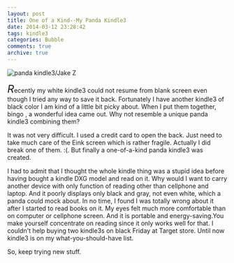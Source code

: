 ```yaml
---
layout: post
title: One of a Kind--My Panda Kindle3
date: 2014-03-12 23:28:42
tags: kindle3
categories: Bubble
comments: true
archive: true
---
```

<img class="cpanda" src="http://7xi3j8.com1.z0.glb.clouddn.com/cokepanda.com_k3.png" alt="panda kindle3/Jake Z"/>

<font size="5">*R*</font>ecently my white kindle3 could not resume from blank screen even though I tried any way to save it back. Fortunately I have another kindle3 of black color I am kind of a little bit picky about. When I put them together, bingo , a wonderful idea came out. Why not resemble a unique panda kindle3 combining them? 

It was not very difficult. I used a credit card to open the back. Just need to take much care of the Eink screen which is rather fragile. Actually I did break one of them. :(. But finally a one-of-a-kind panda kindle3 was created.
 
I had to admit that I thought the whole kindle thing was a stupid idea before having bought a kindle DXG model and read on it. Why would I want to carry another device with only function of reading other than cellphone and laptop. And it poorly displays only black and gray, not even white, which a panda could mock about. In no time, I found I was totally wrong about it after I started to read books on it. My eyes felt much more comfortable than on computer or cellphone screen. And it is portable and energy-saving.You make yourself concentrate on reading since it only works well for that. I couldn't help buying two kindle3s on black Friday at Target store. Until now kindle3 is on my what-you-should-have list.

So, keep trying new stuff.